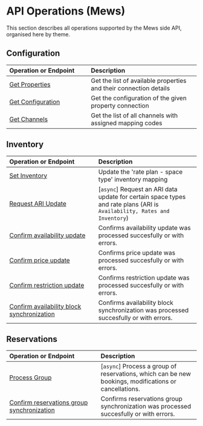 # API Operations (Mews)

This section describes all operations supported by the Mews side API, organised here by theme.

## Configuration

| <div style="width:200px">Operation or Endpoint</div> | Description |
| :-- | :-- |
| [Get Properties](configuration.md#get-properties) | Get the list of available properties and their connection details |
| [Get Configuration](configuration.md#get-configuration) | Get the configuration of the given property connection |
| [Get Channels](configuration.md#get-channels) | Get the list of all channels with assigned mapping codes |

## Inventory

| <div style="width:200px">Operation or Endpoint</div> | Description |
| :-- | :-- |
| [Set Inventory](inventory.md#set-inventory) | Update the 'rate plan - space type' inventory mapping |
| [Request ARI Update](inventory.md#request-ari-update) | \[`async`\] Request an ARI data update for certain space types and rate plans (ARI is `Availability, Rates and Inventory`) |
| [Confirm availability update](inventory.md#confirm-availability-update) | Confirms availability update was processed succesfully or with errors. |
| [Confirm price update](inventory.md#confirm-price-update) | Confirms price update was processed succesfully or with errors. |
| [Confirm restriction update](inventory.md##confirm-reistriction-update) | Confirms restriction update was processed succesfully or with errors. |
| [Confirm availability block synchronization](inventory.md##confirm-availability-block-synchronization) | Confirms availability block synchronization was processed succesfully or with errors. |

## Reservations

| <div style="width:200px">Operation or Endpoint</div> | Description |
| :-- | :-- |
| [Process Group](reservations.md#process-group) | \[`async`\] Process a group of reservations, which can be new bookings, modifications or cancellations. |
| [Confirm reservations group synchronization](inventory.md#confirm-group-synchronization) | Confirms reservations group synchronization was processed succesfully or with errors. |


